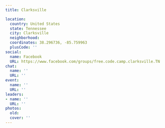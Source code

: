 ```yaml
---
title: Clarksville

location:
  country: United States
  state: Tennessee
  city: Clarksville
  neighborhood: 
  coordinates: 38.296736, -85.759963
  plusCode: ''
social:
  name: Facebook
  URL: https://www.facebook.com/groups/free.code.camp.clarksville.TN
chat:
  name: ''
  URL: ''
event:
  name: ''
  URL: ''
leaders:
- name: ''
  URL: ''
photos:
  old: 
  cover: ''
---
```

